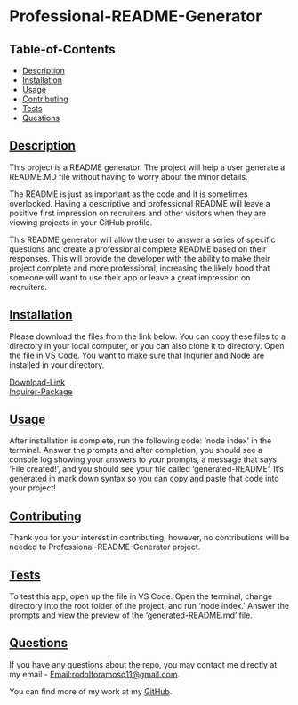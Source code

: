 # Professional-README-Generator

## Table-of-Contents

- [Description](#description)
- [Installation](#install)
- [Usage](#usage)
- [Contributing](#contribute)
- [Tests](#tests)
- [Questions](#questions)

## [Description](#table-of-contents)

This project is a README generator. The project will help a user generate a README.MD file without having to worry about the minor details.

The README is just as important as the code and it is sometimes overlooked. Having a descriptive and professional README will leave a positive first impression on recruiters and other visitors when they are viewing projects in your GitHub profile.

This README generator will allow the user to answer a series of specific questions and create a professional complete README based on their responses. This will provide the developer with the ability to make their project complete and more professional, increasing the likely hood that someone will want to use their app or leave a great impression on recruiters.

## [Installation](#table-of-contents)

Please download the files from the link below. You can copy these files to a directory in your local computer, or you can also clone it to directory. Open the file in VS Code. You want to make sure that Inqurier and Node are installed in your directory.

[Download-Link](https://github.com/rramosx11/Professional-README-Generator)<br>
[Inquirer-Package](https://www.npmjs.com/package/inquirer)

## [Usage](#table-of-contents)

After installation is complete, run the following code: ‘node index’ in the terminal. Answer the prompts and after completion, you should see a console log showing your answers to your prompts, a message that says ‘File created!’, and you should see your file called ‘generated-README’. It’s generated in mark down syntax so you can copy and paste that code into your project!

## [Contributing](#table-of-contents)

Thank you for your interest in contributing; however, no contributions will be needed to Professional-README-Generator project.

## [Tests](#table-of-contents)

To test this app, open up the file in VS Code. Open the terminal, change directory into the root folder of the project, and run ‘node index.' Answer the prompts and view the preview of the ‘generated-README.md’ file.

## [Questions](#table-of-contents)

If you have any questions about the repo, you may contact me directly at my email - [Email:rodolforamosd11@gmail.com](mailto:rodolforamosd11@gmail.com).<br>

You can find more of my work at my [GitHub](https://github.com/rramosx11).
